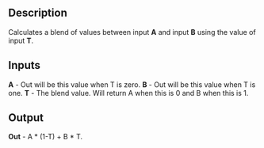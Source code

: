 ## Description
Calculates a blend of values between input **A** and input **B** using the value of input **T**.

## Inputs
**A** - Out will be this value when T is zero.
**B** - Out will be this value when T is one.
**T** - The blend value.  Will return A when this is 0 and B when this is 1.


## Output
**Out** - A * (1-T) + B * T.
